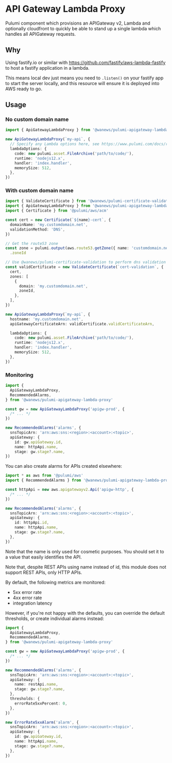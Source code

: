 # API Gateway Lambda Proxy

Pulumi component which provisions an APIGateway v2, Lambda and optionally cloudfront to quickly be able to stand up a single lambda which handles all APIGateway requests.

## Why

Using fastify.io or similar with https://github.com/fastify/aws-lambda-fastify to host a fastify application in a lambda.

This means local dev just means you need to `.listen()` on your fastify app to start the server locally, and this resource will ensure it is deployed into AWS ready to go.

## Usage

### No custom domain name

```ts
import { ApiGatewayLambdaProxy } from '@wanews/pulumi-apigateway-lambda-proxy'

new ApiGatewayLambdaProxy(`my-api`, {
  // Specify any Lambda options here, see https://www.pulumi.com/docs/reference/pkg/aws/lambda/function/#inputs
  lambdaOptions: {
    code: new pulumi.asset.FileArchive('path/to/code/'),
    runtime: 'nodejs12.x',
    handler: 'index.handler',
    memorySize: 512,
  },
})
```

### With custom domain name

```ts
import { ValidateCertificate } from '@wanews/pulumi-certificate-validation'
import { ApiGatewayLambdaProxy } from '@wanews/pulumi-apigateway-lambda-proxy'
import { Certificate } from '@pulumi/aws/acm'

const cert = new Certificate(`${name}-cert`, {
  domainName: 'my.customdomain.net',
  validationMethod: 'DNS',
})

// Get the route53 zone
const zone = pulumi.output(aws.route53.getZone({ name: 'customdomain.net' }))
  .zoneId

// Use @wanews/pulumi-certificate-validation to perform dns validation
const validCertificate = new ValidateCertificate(`cert-validation`, {
  cert,
  zones: [
    {
      domain: 'my.customdomain.net',
      zoneId,
    },
  ],
})

new ApiGatewayLambdaProxy(`my-api`, {
  hostname: 'my.customdomain.net',
  apiGatewayCertificateArn: validCertificate.validCertificateArn,

  lambdaOptions: {
    code: new pulumi.asset.FileArchive('path/to/code/'),
    runtime: 'nodejs12.x',
    handler: 'index.handler',
    memorySize: 512,
  },
})
```

### Monitoring

```ts
import {
  ApiGatewayLambdaProxy,
  RecommendedAlarms,
} from '@wanews/pulumi-apigateway-lambda-proxy'

const gw = new ApiGatewayLambdaProxy('apigw-prod', {
  /* ... */
})

new RecommendedAlarms('alarms', {
  snsTopicArn: 'arn:aws:sns:<region>:<account>:<topic>',
  apiGateway: {
    id: gw.apiGateway.id,
    name: httpApi.name,
    stage: gw.stage?.name,
})
```

You can also create alarms for APIs created elsewhere:

```ts
import * as aws from '@pulumi/aws'
import { RecommendedAlarms } from '@wanews/pulumi-apigateway-lambda-proxy'

const httpApi = new aws.apigatewayv2.Api('apigw-http', {
  /* ... */
})

new RecommendedAlarms('alarms', {
  snsTopicArn: 'arn:aws:sns:<region>:<account>:<topic>',
  apiGateway: {
    id: httpApi.id,
    name: httpApi.name,
    stage: gw.stage?.name,
  },
})
```

Note that the name is only used for cosmetic purposes. You should set it to a value that easily identifies the API.

Note that, despite REST APIs using name instead of id, this module does not support REST APIs, only HTTP APIs.

By default, the following metrics are monitored:

- 5xx error rate
- 4xx error rate
- integration latency

However, if you're not happy with the defaults, you can override the default thresholds, or create individual alarms instead:

```ts
import {
  ApiGatewayLambdaProxy,
  RecommendedAlarms,
} from '@wanews/pulumi-apigateway-lambda-proxy'

const gw = new ApiGatewayLambdaProxy('apigw-prod', {
  /* ... */
})

new RecommendedAlarms('alarms', {
  snsTopicArn: 'arn:aws:sns:<region>:<account>:<topic>',
  apiGateway: {
    name: restApi.name,
    stage: gw.stage?.name,
  },
  thresholds: {
    errorRate5xxPercent: 0,
  },
})

new ErrorRate5xxAlarm('alarm', {
  snsTopicArn: 'arn:aws:sns:<region>:<account>:<topic>',
  apiGateway: {
    id: gw.apiGateway.id,
    name: httpApi.name,
    stage: gw.stage?.name,
  },
})
```
